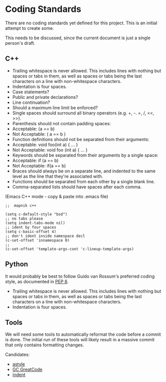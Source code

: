 <!-- Name: CodingStandards -->
<!-- Version: 5 -->
<!-- Last-Modified: 2009/11/09 09:21:05 -->
<!-- Author: artem -->
# Coding Standards

There are no coding standards yet defined for this project. This is an initial attempt to create some.

This needs to be discussed, since the current document is just a single person's draft.

## C++

 * Trailing whitespace is never allowed. This includes lines with nothing but spaces or tabs in them, as well as spaces or tabs being the last characters on a line with non-whitespace characters.
 * Indentation is four spaces.
  * Case statements?
  * Public and private declarations?
  * Line continuation?
 * Should a maximum line limit be enforced?
 * Single spaces should surround all binary operators (e.g. +, -. =, /, <<, >>).
 * Parenthesis should not contain padding spaces:
  * Acceptable: (a == b)
  * Not Acceptable: ( a == b )
 * Function definitions should not be separated from their arguments:
  * Acceptable: void foo(int a) { ... }
  * Not Acceptable: void foo (int a) { ... }
 * Keywords should be separated from their arguments by a single space:
  * Acceptable: if (a == b)
  * Not Acceptable: if(a == b)
 * Braces should always be on a separate line, and indented to the same level as the line that they're associated with.
 * Functions should be separated from each other by a single blank line.
 * Comma-separated lists should have spaces after each comma.

(Emacs C++ mode - copy & paste into .emacs file)

    ;;  mapnik c++ 
    
    (setq c-default-style "bsd")
    ;; no tabs please
    (setq indent-tabs-mode nil)
    ;; ident by four spaces
    (setq c-basic-offset 4)
    ;; don't ident inside namespace decl
    (c-set-offset 'innamespace 0)
    ;;
    (c-set-offset 'template-args-cont 'c-lineup-template-args)
    

## Python

It would probably be best to follow Guido van Rossum's preferred coding style, as documented in [PEP 8](http://www.python.org/dev/peps/pep-0008/).

 * Trailing whitespace is never allowed. This includes lines with nothing but spaces or tabs in them, as well as spaces or tabs being the last characters on a line with non-whitespace characters.
 * Indentation is four spaces.

## Tools

We will need some tools to automatically reformat the code before a commit is done. The initial run of these tools will likely result in a massive commit that only contains formatting changes.

Candidates:
 * [astyle](http://astyle.sourceforge.net/)
 * [GC GreatCode](http://sourceforge.net/projects/gcgreatcode/)
 * [indent](http://www.gnu.org/software/indent/)
